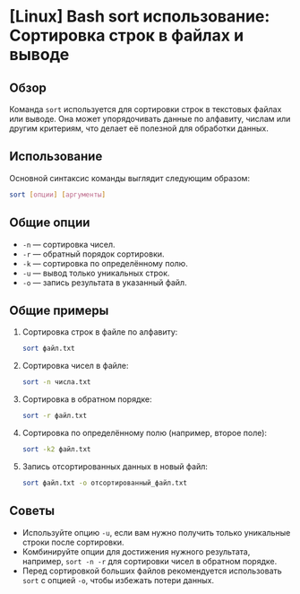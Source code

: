 # [Linux] Bash sort использование: Сортировка строк в файлах и выводе

## Обзор
Команда `sort` используется для сортировки строк в текстовых файлах или выводе. Она может упорядочивать данные по алфавиту, числам или другим критериям, что делает её полезной для обработки данных.

## Использование
Основной синтаксис команды выглядит следующим образом:

```bash
sort [опции] [аргументы]
```

## Общие опции
- `-n` — сортировка чисел.
- `-r` — обратный порядок сортировки.
- `-k` — сортировка по определённому полю.
- `-u` — вывод только уникальных строк.
- `-o` — запись результата в указанный файл.

## Общие примеры
1. Сортировка строк в файле по алфавиту:
   ```bash
   sort файл.txt
   ```

2. Сортировка чисел в файле:
   ```bash
   sort -n числа.txt
   ```

3. Сортировка в обратном порядке:
   ```bash
   sort -r файл.txt
   ```

4. Сортировка по определённому полю (например, второе поле):
   ```bash
   sort -k2 файл.txt
   ```

5. Запись отсортированных данных в новый файл:
   ```bash
   sort файл.txt -o отсортированный_файл.txt
   ```

## Советы
- Используйте опцию `-u`, если вам нужно получить только уникальные строки после сортировки.
- Комбинируйте опции для достижения нужного результата, например, `sort -n -r` для сортировки чисел в обратном порядке.
- Перед сортировкой больших файлов рекомендуется использовать `sort` с опцией `-o`, чтобы избежать потери данных.